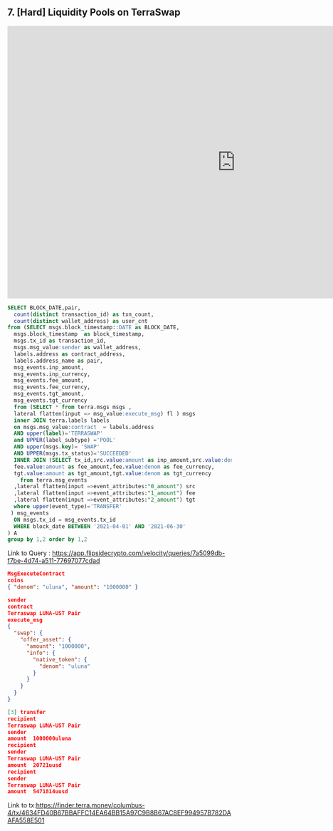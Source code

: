 ## 7. [Hard] Liquidity Pools on TerraSwap



<iframe width="1024" height="612" src="https://app.powerbi.com/view?r=eyJrIjoiZjIwYjM5MGItZDk5Zi00ODNkLTg5MDAtYzI4Mzk3NzZhZDNiIiwidCI6ImIyNzI1YWM4LTMyY2MtNDhjZS1iYTdmLTc4MmFlYjQxNTUwYSJ9&pageName=ReportSection" frameborder="0" allowFullScreen="true"></iframe>


```sql
SELECT BLOCK_DATE,pair, 
  count(distinct transaction_id) as txn_count,
  count(distinct wallet_address) as user_cnt 
from (SELECT msgs.block_timestamp::DATE as BLOCK_DATE,
  msgs.block_timestamp  as block_timestamp,
  msgs.tx_id as transaction_id,
  msgs.msg_value:sender as wallet_address,
  labels.address as contract_address,
  labels.address_name as pair,
  msg_events.inp_amount,
  msg_events.inp_currency,
  msg_events.fee_amount,
  msg_events.fee_currency,
  msg_events.tgt_amount,
  msg_events.tgt_currency
  from (SELECT * from terra.msgs msgs ,
  lateral flatten(input => msg_value:execute_msg) fl ) msgs
  inner JOIN terra.labels labels
  on msgs.msg_value:contract  = labels.address 
  AND upper(label)='TERRASWAP' 
  and UPPER(label_subtype) ='POOL'
  AND upper(msgs.key)= 'SWAP'
  AND UPPER(msgs.tx_status)='SUCCEEDED'
  INNER JOIN (SELECT tx_id,src.value:amount as inp_amount,src.value:denom as inp_currency,
  fee.value:amount as fee_amount,fee.value:denom as fee_currency,
  tgt.value:amount as tgt_amount,tgt.value:denom as tgt_currency
    from terra.msg_events
  ,lateral flatten(input =>event_attributes:"0_amount") src
  ,lateral flatten(input =>event_attributes:"1_amount") fee
  ,lateral flatten(input =>event_attributes:"2_amount") tgt
  where upper(event_type)='TRANSFER'
 ) msg_events
  ON msgs.tx_id = msg_events.tx_id
  WHERE block_date BETWEEN '2021-04-01' AND '2021-06-30'
) A 
group by 1,2 order by 1,2
```

Link to Query : https://app.flipsidecrypto.com/velocity/queries/7a5099db-f7be-4d74-a511-77697077cdad

```json
MsgExecuteContract
coins
{ "denom": "uluna", "amount": "1000000" }

sender
contract
Terraswap LUNA-UST Pair
execute_msg
{
  "swap": {
    "offer_asset": {
      "amount": "1000000",
      "info": {
        "native_token": {
          "denom": "uluna"
        }
      }
    }
  }
}
```

```json
[3] transfer
recipient	
Terraswap LUNA-UST Pair
sender	
amount	1000000uluna
recipient	
sender	
Terraswap LUNA-UST Pair
amount	20721uusd
recipient	
sender	
Terraswap LUNA-UST Pair
amount	5471814uusd
```
Link to tx:https://finder.terra.money/columbus-4/tx/4634FD40B67BBAFFC14EA64BB15A97C9B8B67AC8EF994957B782DAAFA558E501
